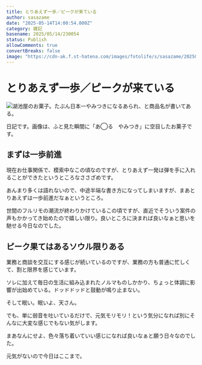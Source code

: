 ```yaml
---
title: とりあえず一歩／ピークが来ている
author: sasazame
date: "2025-05-14T14:00:54.000Z"
category: 雑記
basename: 2025/05/14/230054
status: Publish
allowComments: true
convertBreaks: false
image: "https://cdn-ak.f.st-hatena.com/images/fotolife/s/sasazame/20250513/20250513183841.png"
---
```

# とりあえず一歩／ピークが来ている

![湖池屋のお菓子。たぶん日本一やみつきになるあられ、と商品名が書いてある。](https://cdn-ak.f.st-hatena.com/images/fotolife/s/sasazame/20250513/20250513183841.png)

日記です。画像は、ふと見た瞬間に「あ◯る　やみつき」に空目したお菓子です。

<!-- Extended Body -->

## まずは一歩前進

現在お仕事関係で、模索中なこの頃なのですが、とりあえず一発は弾を手に入れることができたというところなささざめです。

あんまり多くは語れないので、中途半端な書き方になってしまいますが、まあとりあえずは一歩前進だなぁというところ。

世間のフルリモの潮流が終わりかけているこの頃ですが、直近でそういう案件の声もかかってき始めたので嬉しい限り。良いところに決まれば良いなぁと思いを馳せる今日なのでした。

## ピーク果てはあるソウル限りある

業務と商談を交互にする感じが続いているのですが、業務の方も普通に忙しくて、割と限界を感じています。

ソレに加えて毎日の生活に組み込まれたノルマものしかかり、ちょっと体調に影響が出始めている。ドッドドッドと鼓動が鳴り止まない。

そして眠い。眠いよ、天さん。

でも、単に弱音を吐いているだけで、元気モリモリ！という気分になれば別にそんなに大変な感じでもない気がします。

まあなんにせよ、色々落ち着いていい感じになれば良いなぁと願う日々なのでした。

元気がないので今日はここまで。